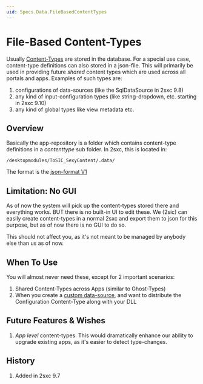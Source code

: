 ```yaml
---
uid: Specs.Data.FileBasedContentTypes
---
```


# File-Based Content-Types 

Usually [Content-Types](xref:Specs.Data.ContentTypes) are stored in the database. For a special use case, content-type definitions can also stored in a json-file. This will primarily be used in providing future _shared_ content types which are used across all portals and apps. Examples of such types are:

1. configurations of data-sources (like the SqlDataSource in 2sxc 9.8) 
2. any kind of input-configuration types (like string-dropdown, etc. starting in 2sxc 9.10)
3. any kind of global types like view metadata etc.

## Overview
Basically the app-repository is a folder which contains content-type definitions in a _contenttype_ sub folder. In 2sxc, this is located in:

`/desktopmodules/ToSIC_SexyContent/.data/`

The format is the [json-format V1](xref:Specs.Data.Formats.JsonV1-ContentType)

## Limitation: No GUI
As of now the system will pick up the content-types stored there and everything works. BUT there is no built-in UI to edit these. We (2sic) can easily create content-types in a normal 2sxc and export them to json for this purpose, but as of now there is no GUI to do so. 

This should not affect you, as it's not meant to be managed by anybody else than us as of now. 

## When To Use
You will almost never need these, except for 2 important scenarios:

1. Shared Content-Types across Apps (similar to Ghost-Types)
1. When you create a [custom data-source](xref:Specs.DataSources.Custom), and want to distribute the Configuration Content-Type along with your DLL

## Future Features & Wishes

1. _App level_ content-types. This would dramatically enhance our ability to upgrade existing apps, as it's easier to detect type-changes. 

## History

1. Added in 2sxc 9.7

